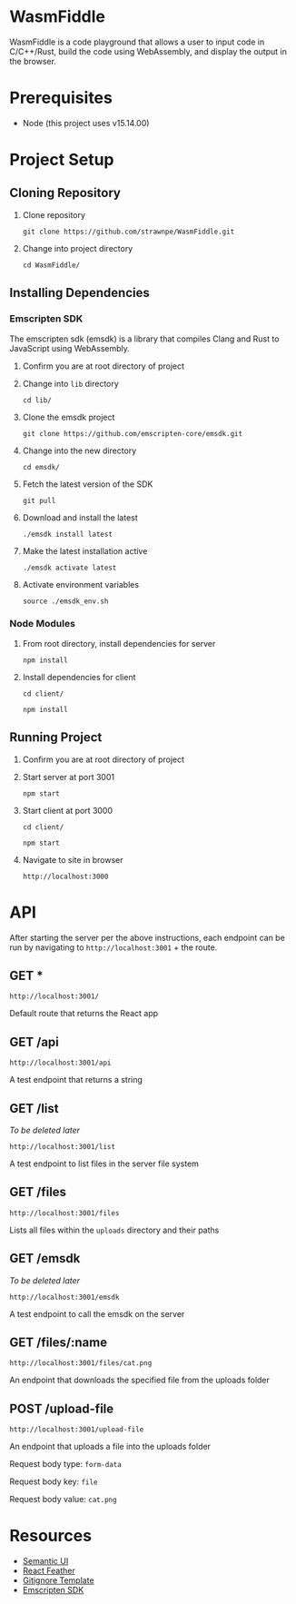 # WasmFiddle
WasmFiddle is a code playground that allows a user to input
code in C/C++/Rust, build the code using WebAssembly, and
display the output in the browser.

# Prerequisites
- Node (this project uses v15.14.00)

# Project Setup
## Cloning Repository
1. Clone repository

   ```git clone https://github.com/strawnpe/WasmFiddle.git```
2. Change into project directory

   ```cd WasmFiddle/```
## Installing Dependencies
### Emscripten SDK
The emscripten sdk (emsdk) is a library that compiles
Clang and Rust to JavaScript using WebAssembly.
1. Confirm you are at root directory of project
2. Change into ```lib``` directory

   ```cd lib/```
3. Clone the emsdk project

   ```git clone https://github.com/emscripten-core/emsdk.git```
4. Change into the new directory

   ```cd emsdk/```
5. Fetch the latest version of the SDK

   ```git pull```
6. Download and install the latest

   ```./emsdk install latest```
7. Make the latest installation active

   ```./emsdk activate latest```
8. Activate environment variables

   ```source ./emsdk_env.sh```
### Node Modules
1. From root directory, install dependencies for server

   ```npm install```
2. Install dependencies for client

   ```cd client/```

   ```npm install```
## Running Project
1. Confirm you are at root directory of project
2. Start server at port 3001

   ```npm start```
3. Start client at port 3000

   ```cd client/```

   ```npm start```
4. Navigate to site in browser

   ```http://localhost:3000```

# API
After starting the server per the above instructions, each endpoint can be run 
by navigating to `http://localhost:3001` + the route.
## GET *
`http://localhost:3001/`

Default route that returns the React app
## GET /api
`http://localhost:3001/api`

A test endpoint that returns a string
## GET /list
*To be deleted later*

`http://localhost:3001/list`

A test endpoint to list files in the server file system
## GET /files
`http://localhost:3001/files`

Lists all files within the `uploads` directory and their paths
## GET /emsdk
*To be deleted later*

`http://localhost:3001/emsdk`

A test endpoint to call the emsdk on the server
## GET /files/:name
`http://localhost:3001/files/cat.png`

An endpoint that downloads the specified file from the uploads folder
## POST /upload-file
`http://localhost:3001/upload-file`

An endpoint that uploads a file into the uploads folder

Request body type: `form-data`

Request body key: `file`

Request body value: `cat.png`

# Resources
- [Semantic UI](https://semantic-ui.com/)
- [React Feather](https://github.com/feathericons/react-feather)
- [Gitignore Template](https://www.toptal.com/developers/gitignore/api/webstorm,react)
- [Emscripten SDK](https://emscripten.org/docs/getting_started/downloads.html)